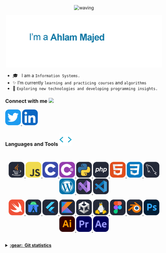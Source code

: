 <div align="center" >
 
 ![waving](https://capsule-render.vercel.app/api?type=waving&height=90&color=gradient)
 
<img src="https://github.com/iihlm/iihlm/blob/main/introfinall.gif" width = "500px" hight="600px"/> 
 </div>
 
<p>
   
    
- 🎓 &nbsp; I am a `Information Systems.`
- ✨ I’m currently `learning and practicing courses` and `algorithms`
- 🐼 `Exploring new technologies and developing programming insights.`
</p>
<h3> Connect with me <img src='https://raw.githubusercontent.com/ShahriarShafin/ShahriarShafin/main/Assets/handshake.gif' width="80px"> </h3>
 
<p > 
<a href="[https://twitter.com/ihlmDev](https://twitter.com/41ibe)" target="_blank" title="ahlam  | Twitter" >
  <img src="https://github.com/tandpfun/skill-icons/blob/main/icons/Twitter.svg" width="50px" /> </a>
  <a href="https://www.linkedin.com/in/ahlam-majed-122210215/" title="LinkedIn"><img src="https://github.com/tandpfun/skill-icons/blob/main/icons/LinkedIn.svg"/ width="50px"> </a>  
</p>
<h3> Languages and Tools <img src='https://github.com/iihlm/iihlm/blob/main/coding.gif' width="40px"> </h3>
<br>

<p align="center">
    <a href="https://www.java.com/en/" title="java"> <img src="https://github.com/tandpfun/skill-icons/blob/main/icons/Java-Dark.svg" 
      alt="Java" width="50px"> </a>
    <a href="https://www.javascript.com/" title="JavaScript"> <img src="https://github.com/tandpfun/skill-icons/blob/main/icons/JavaScript.svg"
       alt="JavaScript" width="50px"> </a>
    <a href="https://www.cprogramming.com/" title="C"> <img src="https://github.com/tandpfun/skill-icons/blob/main/icons/C.svg"
       alt="C" width="50px"> </a>
     <a href="https://www.w3schools.com/cs/index.php" title="C#"> <img src="https://github.com/tandpfun/skill-icons/blob/main/icons/CS.svg"
       alt="C#" width="50px"> </a>
    <a href="https://www.python.org/" title="python"> <img src="https://github.com/tandpfun/skill-icons/blob/main/icons/Python-Dark.svg"
       alt="python" width="50px"> </a>
    <a href="https://www.php.net/" title="php"> <img src="https://github.com/tandpfun/skill-icons/blob/main/icons/PHP-Dark.svg"
       alt="php" width="50px"> 
    <a href="https://www.w3schools.com/css/" title="html"> <img src="https://github.com/tandpfun/skill-icons/blob/main/icons/HTML.svg"
       alt="html" width="50px"> </a>
     <a href="https://www.w3schools.com/css/" title="css"> <img src="https://github.com/tandpfun/skill-icons/blob/main/icons/CSS.svg"
       alt="css" width="50px"> </a>
        <a href="https://www.mysql.com/" title="mysql"> <img src="https://github.com/tandpfun/skill-icons/blob/main/icons/MySQL-Dark.svg"
      alt="mysql" width="50px"> </a>
      <a href="https://wordpress.com/" title="Wordpress"> <img src="https://github.com/tandpfun/skill-icons/blob/main/icons/Wordpress.svg"
      alt="Wordpress" width="50px"> </a>
      <a href="https://visualstudio.microsoft.com/" title="VisualStudio"> <img src="https://github.com/tandpfun/skill-icons/blob/main/icons/VisualStudio-Dark.svg"
      alt="VisualStudio" width="50px"> </a>
      <a href="https://code.visualstudio.com/" title="VSCode"> <img src="https://github.com/tandpfun/skill-icons/blob/main/icons/VSCode-Dark.svg"
      alt="VSCode" width="50px"> </a>
           </p>
         <p>
        <p align="center">
         <a href="https://developer.apple.com/swift/" title="swift"> <img src="https://github.com/tandpfun/skill-icons/blob/main/icons/Swift.svg"
       alt="swift"width="50px"> </a>
        <a href="https://developer.android.com/" title="android"> <img src="https://github.com/tandpfun/skill-icons/blob/main/icons/AndroidStudio-Dark.svg" 
         alt="android" width="50px"> </a>
    <a href="https://flutter.dev/" title="flutter"> <img src="https://github.com/tandpfun/skill-icons/blob/main/icons/Flutter-Dark.svg"
       alt="flutter" width="50px"> </a>
     <a href="https://kotlinlang.org/" title="Kotlin"> <img src="https://github.com/tandpfun/skill-icons/blob/main/icons/Kotlin-Dark.svg"
       alt="Kotlin" width="50px"> </a>
    <a href="ttps://unity.com/" title="unity"> <img src="https://github.com/tandpfun/skill-icons/blob/main/icons/Unity-Dark.svg"
       alt="unity"  width="50px"> 
        <a href="https://www.linux.org/" title="linux"> <img src="https://github.com/tandpfun/skill-icons/blob/main/icons/Linux-Dark.svg"
       alt="linux" width="50px">
       <a href="https://www.figma.com/" title="figma"> <img src="https://github.com/tandpfun/skill-icons/blob/main/icons/Figma-Dark.svg"
      alt="figma" width="50px"</a>
      <a href="https://www.blender.org/" title="Blender"> <img src="https://github.com/tandpfun/skill-icons/blob/main/icons/Blender-Dark.svg"
      alt="Blender" width="50px"</a>
      <a href="https://www.adobe.com/products/photoshop.html?promoid=RBS7NL7F&mv=other" title="Photoshop"> <img src="https://github.com/tandpfun/skill-icons/blob/main/icons/Photoshop.svg"
      alt="Photoshop" width="50px"</a>
      <a href="https://www.adobe.com/in/products/illustrator.html" title="Illustrator"> <img src="https://github.com/tandpfun/skill-icons/blob/main/icons/Illustrator.svg"
      alt="Illustrator" width="50px"</a>
       <a href="https://www.adobe.com/products/photoshop.html?promoid=RBS7NL7F&mv=other" title="Premiere"> <img src="https://github.com/tandpfun/skill-icons/blob/main/icons/Premiere.svg"
      alt="Premiere" width="50px"</a>
       <a href="https://www.adobe.com/products/photoshop.html?promoid=RBS7NL7F&mv=other"> <img src="https://github.com/tandpfun/skill-icons/blob/main/icons/AfterEffects.svg"
      alt="AfterEffects" width="50px"</a>
        </p> 
         <br>
<details close="true">
  <summary><b>:gear: &nbsp;Git statistics</b></summary>

 ![](./profile-3d-contrib/profile-night-rainbow.svg)
  
  <div align="center">
     
  <img height="150px" src="https://github-readme-stats.vercel.app/api?username=iihlm&show_icons=true&theme=highcontrast" />
  <img height="150px" src="https://github-readme-stats.vercel.app/api/top-langs/?username=iihlm&hide=html&layout=compact&theme=highcontrast" />
 </div>
 </details>
